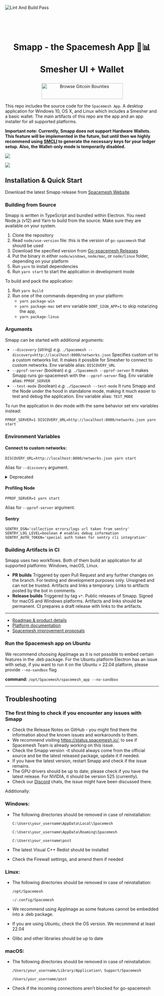 ![Lint And Build Pass](https://github.com/spacemeshos/smapp/workflows/Lint%20And%20App%20Build/badge.svg)

<h1 align="center">
  <p align="center">Smapp - the Spacemesh App 🏦📊</p>
  <p align="center">Smesher UI + Wallet</p>
</h1>


<p align="center">
<a href="https://gitcoin.co/profile/spacemeshos" title="Push Open Source Forward">
    <img src="https://s.gitcoin.co/static/v2/images/promo_buttons/slice_02.png" width="267px" height="52px" alt="Browse Gitcoin Bounties"/>
</a>
</p>

This repo includes the source code for the `Spacemesh App`. A desktop application for Windows 10, OS X, and Linux which includes a Smesher and a basic wallet. The main artifacts of this repo are the app and an app installer for all supported platforms.

**Important note: Currently, Smapp does not support Hardware Wallets. This feature will be implemented in the future, but until then we highly recommend using [SMCLI](https://github.com/spacemeshos/smcli) to generate the necessary keys for your ledger setup.
Also, the Wallet-only mode is temporarily disabled.**

![](<img width="1442" alt="smesher" src="https://github.com/spacemeshos/smapp/assets/89876259/a9aa7389-c1dc-446f-8994-c8e306efc416">
)

![](<img width="1442" alt="wallet" src="https://github.com/spacemeshos/smapp/assets/89876259/65ba98e3-2d09-412b-b9f5-2042ecd1e30d">
)


## Installation & Quick Start

Download the latest Smapp release from [Spacemesh Website](https://spacemesh.io/start/).

### Building from Source

Smapp is written in TypeScript and bundled within Electron. You need Node.js (v12) and Yarn to build from the source. Make sure they are available on your system.

1. Clone the repository
2. Read `node/use-version` file: this is the version of `go-spacemesh` that should be used
3. Download the specified version from [Go-spacemesh Releases](https://github.com/spacemeshos/go-spacemesh/releases)
4. Put the binary in either `node/windows`, `node/mac`, or `node/linux` folder, depending on your platform
5. Run `yarn` to install dependencies
6. Run `yarn start` to start the application in development mode

To build and pack the application:

1. Run `yarn build`
2. Run one of the commands depending on your platform:
   - `yarn package-win`
   - `yarn package-mac`
     set env variable `DONT_SIGN_APP=1` to skip notarizing the app,
   - `yarn package-linux`

### Arguments
Smapp can be started with additional arguments:
- `--discovery` (string)
  _e.g._ `./Spacemesh --discovery=http://localhost:8000/networks.json`
  Specifies custom url to a custom networks list. It makes it possible for Smesher to connect to custom networks.
  Env variable alias: `DISCOVERY_URL`
- `--pprof-server` (boolean)
  _e.g._ `./Spacemesh --pprof-server`
  It makes Smapp runs go-spacemesh with the `--pprof-server` flag.
  Env variable alias: `PPROF_SERVER`
- `--test-mode` (boolean)
  _e.g._ `./Spacemesh --test-mode`
  It runs Smapp and the Node under the hood in standalone mode, making it much easier to test and debug the application.
  Env variable alias: `TEST_MODE`

To run the application in dev mode with the same behavior set env variables instead:
```
PPROF_SERVER=1 DISCOVERY_URL=http://localhost:8000/networks.json yarn start
```

### Environment Variables

#### Connect to custom networks:
```
DISCOVERY_URL=http://localhost:8000/networks.json yarn start
```
Alias for `--discovery` argument.

<details>
    <summary>Deprecated</summary>

  > To run the application against DevNet you have to set URL to the config file to env variable `DEV_NET_URL`:
  > ```
  > DEV_NET_URL=https://.../config.json yarn start
  > ```
  >
  > To run the application against DevNet in the Wallet Only mode you have to also set the URL (or list of URLs separated by commas) to GRPC API provider to env variable `DEV_NET_REMOTE_API`:
  > ```
  > export DEV_NET_REMOTE_API=https://192.168.0.1:31030
  > export DEV_NET_URL=https://.../config.json
  > yarn start
  > ```

</details>

#### Profiling Node
```
PPROF_SERVER=1 yarn start
```
Alias for `--pprof-server` argument.

#### Sentry
```
SENTRY_DSN='collection errors/logs url taken from sentry'
SENTRY_LOG_LEVEL=boolean # enables debug information
SENTRY_AUTH_TOKEN='special auth token for sentry cli integration'
```

### Building Artifacts in CI

Smapp uses two workflows. Both of them build an application for all supported platforms: Windows, macOS, Linux.

- **PR builds**
  Triggered by open Pull Request and any further changes on the branch.
  For testing and development purposes only.
  Unsigned and can not be trusted.
  Artifacts and links a temporary.
  Links to artifacts posted by the bot in comments.
- **Release builds**
  Triggered by tag `v*`.
  Public releases of Smapp.
  Signed for macOS and Windows platforms.
  Artifacts and links should be permanent.
  CI prepares a draft release with links to the artifacts.

---
- [Roadmap & product details](https://product.spacemesh.io/)
- [Platform documentation](https://platform.spacemesh.io/)
- [Spacemesh improvement proposals](https://github.com/spacemeshos/SMIPS)


### Run the Spacemesh app on Ubuntu
We recommend choosing AppImage as it is not possible to embed certain features in the .deb package. 
For the Ubuntu platform Electron has an issue with setup, if you want to run it on the Ubuntu > 22.04 platform, please provide ```--no-sandbox``` flag

**command:** 
```/opt/Spacemesh/spacemesh_app --no-sandbox```

---

## Troubleshooting

### The first thing to check if you encounter any issues with Smapp

- Check the Release Notes on GitHub - you might find there the information about the known issues and workarounds to them. 
- We recommend visiting https://status.spacemesh.io/, to see if Spacemesh Team is already working on this issue.
- Check the Smapp version -it should always come from the official source and be the latest released package, update it if needed. 
- If you have the latest version, restart Smapp and check if the issue remains.
- The GPU drivers should be up to date; please check if you have the latest release. For NVIDIA, it should be version 525 (currently). 
- Check our [Discord](https://discord.com/channels/623195163510046732/691261757921951756) chats, the issue might have been discussed there.

Additionally: 

### Windows: 

- The following directories should be removed in case of reinstallation:

  ```C:\Users\your_username\AppData\Local\Spacemesh```

  ```C:\Users\your_username\AppData\Roaming\Spacemesh```

  ```C:\Users\your_username\post```

- The latest Visual C++ Redist should be installed
- Check the Firewall settings, and amend them if needed

### Linux: 

- The following directories should be removed in case of reinstallation:

  ```/opt/Spacemesh```

  ```~/.config/Spacemesh```

- We recommend using AppImage as some features cannot be embedded into a .deb package.
- If you are using Ubuntu, check the OS version. We recommend at least 22.04
- Glibc and other libraries should be up to date

### macOS: 
- The following directories should be removed in case of reinstallation:

  ```/Users/your_username/Library/Application\ Support/Spacemesh```

  ```/Users/your_username/post```

- Check if the incoming connections aren’t blocked for go-spacemesh
